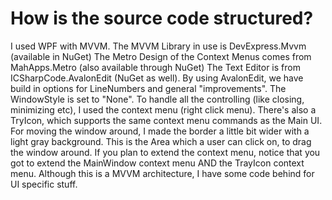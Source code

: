 # How is the source code structured?
I used WPF with MVVM. The MVVM Library in use is DevExpress.Mvvm (available in NuGet) The Metro Design of the Context Menus comes from MahApps.Metro (also available through NuGet) The Text Editor is from ICSharpCode.AvalonEdit (NuGet as well). By using AvalonEdit, we have build in options for LineNumbers and general "improvements". The WindowStyle is set to "None". To handle all the controlling (like closing, minimizing etc), I used the context menu (right click menu). There's also a TryIcon, which supports the same context menu commands as the Main UI. For moving the window around, I made the border a little bit wider with a light gray background. This is the Area which a user can click on, to drag the window around. If you plan to extend the context menu, notice that you got to extend the MainWindow context menu AND the TrayIcon context menu. Although this is a MVVM architecture, I have some code behind for UI specific stuff.
